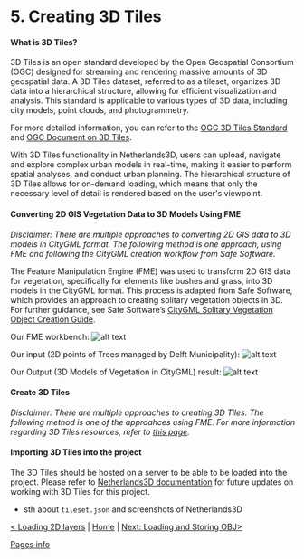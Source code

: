 # 5. Creating 3D Tiles

#### What is 3D Tiles?
3D Tiles is an open standard developed by the Open Geospatial Consortium (OGC) designed for streaming and rendering massive amounts of 3D geospatial data. A 3D Tiles dataset, referred to as a tileset, organizes 3D data into a hierarchical structure, allowing for efficient visualization and analysis. This standard is applicable to various types of 3D data, including city models, point clouds, and photogrammetry.

For more detailed information, you can refer to the [OGC 3D Tiles Standard](https://www.ogc.org/publications/standard/3dtiles/#:~:text=A%203D%20Tiles%20data%20set%2C%20called%20a%20tileset%2C,and%20applicable%20to%20various%20types%20of%203D%20data) and [OGC Document on 3D Tiles](https://docs.ogc.org/cs/22-025r4/22-025r4.html).

With 3D Tiles functionality in Netherlands3D, users can upload, navigate and explore complex urban models in real-time, making it easier to perform spatial analyses, and conduct urban planning. The hierarchical structure of 3D Tiles allows for on-demand loading, which means that only the necessary level of detail is rendered based on the user's viewpoint.

 
#### Converting 2D GIS Vegetation Data to 3D Models Using FME

*Disclaimer: There are multiple approaches to converting 2D GIS data to 3D models in CityGML format. The following method is one approach, using FME and following the CityGML creation workflow from Safe Software.*

The Feature Manipulation Engine (FME) was used to transform 2D GIS data for vegetation, specifically for elements like bushes and grass, into 3D models in the CityGML format. This process is adapted from Safe Software, which provides an approach to creating solitary vegetation objects in 3D. For further guidance, see Safe Software’s [CityGML Solitary Vegetation Object Creation Guide](https://hub.safe.com/publishers/con-terra-lab/templates/citygml-create-solitaryvegetationobject-with-implicit-representation#description).

Our FME workbench:
![alt text](images/FME_2D_3D.JPG)

Our input (2D points of Trees managed by Delft Municipality):
![alt text](images/Step_1_Add%20Source%20Data%20Containing%20Tree%20Positions.JPG)

Our Output (3D Models of Vegetation in CityGML) result:
![alt text](images/Result_CityGML.JPG)


#### Create 3D Tiles
*Disclaimer: There are multiple approaches to creating 3D Tiles. The following method is one of the approahces using FME. For more information regarding 3D Tiles resources, refer to [this page](https://github.com/CesiumGS/3d-tiles/blob/main/RESOURCES.md).*



#### Importing 3D Tiles into the project
The 3D Tiles should be hosted on a server to be able to be loaded into the project. 
Please refer to [Netherlands3D documentation](https://netherlands3d.eu/docs/developers/introduction/) for future updates on working with 3D Tiles for this project.

- sth about `tileset.json` and screenshots of Netherlands3D

[< Loading 2D layers](./loading-2D-layers.md) | [Home](./index.md) | [Next: Loading and Storing OBJ>](./loading-obj.md)

[Pages info](./pages/example/pages.md)